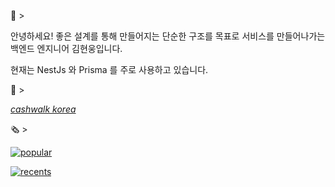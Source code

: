 
🙋 >

안녕하세요! 좋은 설계를 통해 만들어지는 단순한 구조를 목표로 서비스를 만들어나가는 백엔드 엔지니어 김현웅입니다.

현재는 NestJs 와 Prisma 를 주로 사용하고 있습니다.


🏢 >

[*cashwalk korea*](https://www.instagram.com/cashwalk_korea/)



🗞 >

<a href="https://velog.io/@ksi05503/%EC%BF%A0%ED%82%A4%EC%99%80-%EC%84%B8%EC%85%98%EC%9D%84-%EA%B8%B4%EB%B0%80%ED%95%98%EA%B2%8C-%EC%9D%B4%ED%95%B4%ED%95%98%EB%8A%94-%EB%B2%95">
    <img alt="popular" src="https://velog-readme-stats.vercel.app/api?name=ksi05503&tag=http"> 
</a>
<p></p>
<a href="https://velog.io/@ksi05503">
    <img alt="recents" src="https://velog-readme-stats.vercel.app/api/list?name=ksi05503"> 
</a>


